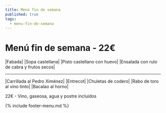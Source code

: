 ```yaml
---
title: Menú fin de semana
published: true
tags:
  - menu-fin-de-semana
---
```


# Menú fin de semana - 22€

|Fabada|
|Sopa castellana|
|Pisto castellano con huevo|
|Ensalada con rulo de cabra y frutos secos|

------

|Carrillada al Pedro Ximénez|
|Entrecot|
|Chuletas de codero|
|Rabo de toro al vino tinto|
|Bacalao al horno|

22€ - Vino, gaseosa, agua y postre incluidos

{% include footer-menu.md %}
